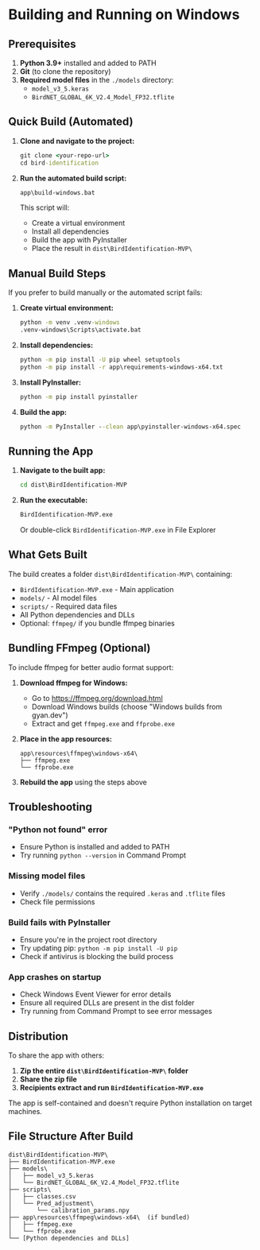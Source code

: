# Building and Running on Windows

## Prerequisites

1. **Python 3.9+** installed and added to PATH
2. **Git** (to clone the repository)
3. **Required model files** in the `./models` directory:
   - `model_v3_5.keras`
   - `BirdNET_GLOBAL_6K_V2.4_Model_FP32.tflite`

## Quick Build (Automated)

1. **Clone and navigate to the project:**
   ```cmd
   git clone <your-repo-url>
   cd bird-identification
   ```

2. **Run the automated build script:**
   ```cmd
   app\build-windows.bat
   ```

   This script will:
   - Create a virtual environment
   - Install all dependencies
   - Build the app with PyInstaller
   - Place the result in `dist\BirdIdentification-MVP\`

## Manual Build Steps

If you prefer to build manually or the automated script fails:

1. **Create virtual environment:**
   ```cmd
   python -m venv .venv-windows
   .venv-windows\Scripts\activate.bat
   ```

2. **Install dependencies:**
   ```cmd
   python -m pip install -U pip wheel setuptools
   python -m pip install -r app\requirements-windows-x64.txt
   ```

3. **Install PyInstaller:**
   ```cmd
   python -m pip install pyinstaller
   ```

4. **Build the app:**
   ```cmd
   python -m PyInstaller --clean app\pyinstaller-windows-x64.spec
   ```

## Running the App

1. **Navigate to the built app:**
   ```cmd
   cd dist\BirdIdentification-MVP
   ```

2. **Run the executable:**
   ```cmd
   BirdIdentification-MVP.exe
   ```

   Or double-click `BirdIdentification-MVP.exe` in File Explorer

## What Gets Built

The build creates a folder `dist\BirdIdentification-MVP\` containing:

- `BirdIdentification-MVP.exe` - Main application
- `models/` - AI model files
- `scripts/` - Required data files
- All Python dependencies and DLLs
- Optional: `ffmpeg/` if you bundle ffmpeg binaries

## Bundling FFmpeg (Optional)

To include ffmpeg for better audio format support:

1. **Download ffmpeg for Windows:**
   - Go to https://ffmpeg.org/download.html
   - Download Windows builds (choose "Windows builds from gyan.dev")
   - Extract and get `ffmpeg.exe` and `ffprobe.exe`

2. **Place in the app resources:**
   ```
   app\resources\ffmpeg\windows-x64\
   ├── ffmpeg.exe
   └── ffprobe.exe
   ```

3. **Rebuild the app** using the steps above

## Troubleshooting

### "Python not found" error
- Ensure Python is installed and added to PATH
- Try running `python --version` in Command Prompt

### Missing model files
- Verify `./models/` contains the required `.keras` and `.tflite` files
- Check file permissions

### Build fails with PyInstaller
- Ensure you're in the project root directory
- Try updating pip: `python -m pip install -U pip`
- Check if antivirus is blocking the build process

### App crashes on startup
- Check Windows Event Viewer for error details
- Ensure all required DLLs are present in the dist folder
- Try running from Command Prompt to see error messages

## Distribution

To share the app with others:

1. **Zip the entire `dist\BirdIdentification-MVP\` folder**
2. **Share the zip file**
3. **Recipients extract and run `BirdIdentification-MVP.exe`**

The app is self-contained and doesn't require Python installation on target machines.

## File Structure After Build

```
dist\BirdIdentification-MVP\
├── BirdIdentification-MVP.exe
├── models\
│   ├── model_v3_5.keras
│   └── BirdNET_GLOBAL_6K_V2.4_Model_FP32.tflite
├── scripts\
│   ├── classes.csv
│   └── Pred_adjustment\
│       └── calibration_params.npy
├── app\resources\ffmpeg\windows-x64\  (if bundled)
│   ├── ffmpeg.exe
│   └── ffprobe.exe
└── [Python dependencies and DLLs]
```
